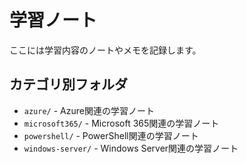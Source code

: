 # 学習ノート

ここには学習内容のノートやメモを記録します。

## カテゴリ別フォルダ

- `azure/` - Azure関連の学習ノート
- `microsoft365/` - Microsoft 365関連の学習ノート
- `powershell/` - PowerShell関連の学習ノート
- `windows-server/` - Windows Server関連の学習ノート